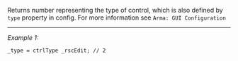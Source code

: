 Returns number representing the type of control, which is also defined by `type` property in config. For more information see `Arma: GUI Configuration`


---
*Example 1:*
```sqf
_type = ctrlType _rscEdit; // 2
```